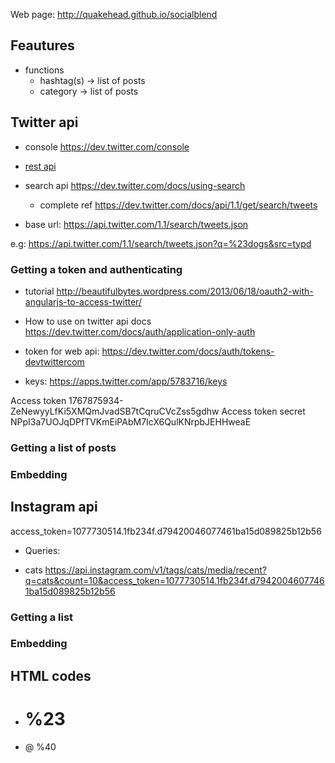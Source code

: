 

Web page: http://quakehead.github.io/socialblend








## Feautures


- functions
	- hashtag(s) -> list of posts
	- category -> list of posts



## Twitter api


* console https://dev.twitter.com/console


* [rest api](https://dev.twitter.com/docs/api/1.1)


* search api
		https://dev.twitter.com/docs/using-search
		
	- complete ref
		https://dev.twitter.com/docs/api/1.1/get/search/tweets


* base url:
	https://api.twitter.com/1.1/search/tweets.json

e.g:
	https://api.twitter.com/1.1/search/tweets.json?q=%23dogs&src=typd

### Getting a token and authenticating

- tutorial
	http://beautifulbytes.wordpress.com/2013/06/18/oauth2-with-angularjs-to-access-twitter/


* How to use on twitter api docs
	https://dev.twitter.com/docs/auth/application-only-auth


- token for web api:
	https://dev.twitter.com/docs/auth/tokens-devtwittercom

* keys:
	https://apps.twitter.com/app/5783716/keys

Access token 1767875934-ZeNewyyLfKi5XMQmJvadSB7tCqruCVcZss5gdhw
Access token secret NPpI3a7UOJqDPfTVKmEiPAbM7IcX6QulKNrpbJEHHweaE 





	

### Getting a list of posts



### Embedding





## Instagram api


access_token=1077730514.1fb234f.d79420046077461ba15d089825b12b56


* Queries:


- cats
	https://api.instagram.com/v1/tags/cats/media/recent?q=cats&count=10&access_token=1077730514.1fb234f.d79420046077461ba15d089825b12b56

### Getting a list

### Embedding





## HTML codes

- #	%23
- @ %40









